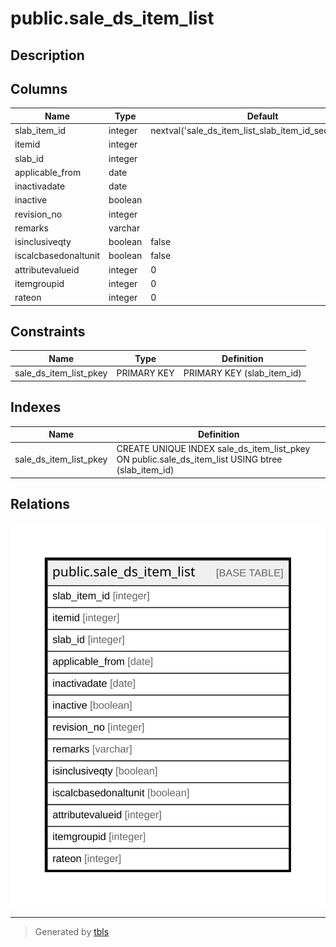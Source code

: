 # public.sale_ds_item_list

## Description

## Columns

| Name | Type | Default | Nullable | Children | Parents | Comment |
| ---- | ---- | ------- | -------- | -------- | ------- | ------- |
| slab_item_id | integer | nextval('sale_ds_item_list_slab_item_id_seq'::regclass) | false |  |  |  |
| itemid | integer |  | true |  |  |  |
| slab_id | integer |  | true |  |  |  |
| applicable_from | date |  | true |  |  |  |
| inactivadate | date |  | true |  |  |  |
| inactive | boolean |  | true |  |  |  |
| revision_no | integer |  | true |  |  |  |
| remarks | varchar |  | true |  |  |  |
| isinclusiveqty | boolean | false | true |  |  |  |
| iscalcbasedonaltunit | boolean | false | true |  |  |  |
| attributevalueid | integer | 0 | false |  |  |  |
| itemgroupid | integer | 0 | false |  |  |  |
| rateon | integer | 0 | true |  |  |  |

## Constraints

| Name | Type | Definition |
| ---- | ---- | ---------- |
| sale_ds_item_list_pkey | PRIMARY KEY | PRIMARY KEY (slab_item_id) |

## Indexes

| Name | Definition |
| ---- | ---------- |
| sale_ds_item_list_pkey | CREATE UNIQUE INDEX sale_ds_item_list_pkey ON public.sale_ds_item_list USING btree (slab_item_id) |

## Relations

![er](public.sale_ds_item_list.svg)

---

> Generated by [tbls](https://github.com/k1LoW/tbls)
